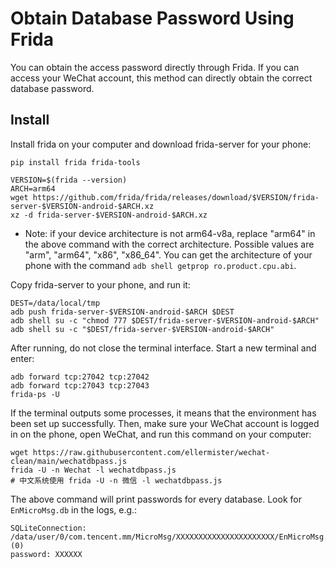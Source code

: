 # Obtain Database Password Using Frida

You can obtain the access password directly through Frida. If you can access your WeChat account, this method can directly obtain the correct database password. 

## Install
Install frida on your computer and download frida-server for your phone:
```
pip install frida frida-tools

VERSION=$(frida --version)
ARCH=arm64
wget https://github.com/frida/frida/releases/download/$VERSION/frida-server-$VERSION-android-$ARCH.xz
xz -d frida-server-$VERSION-android-$ARCH.xz
```

* Note: if your device architecture is not arm64-v8a, replace "arm64" in the above command with the correct architecture. Possible values are "arm", "arm64", "x86", "x86_64". You can get the architecture of your phone with the command `adb shell getprop ro.product.cpu.abi`.

Copy frida-server to your phone, and run it:
```
DEST=/data/local/tmp
adb push frida-server-$VERSION-android-$ARCH $DEST
adb shell su -c "chmod 777 $DEST/frida-server-$VERSION-android-$ARCH"
adb shell su -c "$DEST/frida-server-$VERSION-android-$ARCH"
```

After running, do not close the terminal interface. Start a new terminal and enter:

```
adb forward tcp:27042 tcp:27042
adb forward tcp:27043 tcp:27043
frida-ps -U
```

If the terminal outputs some processes, it means that the environment has been set up successfully. Then, make sure your WeChat account is logged in on the phone, open WeChat, and run this command on your computer:

```
wget https://raw.githubusercontent.com/ellermister/wechat-clean/main/wechatdbpass.js
frida -U -n Wechat -l wechatdbpass.js
# 中文系统使用 frida -U -n 微信 -l wechatdbpass.js
```

The above command will print passwords for every database. Look for `EnMicroMsg.db` in the logs, e.g.:
```
SQLiteConnection: /data/user/0/com.tencent.mm/MicroMsg/XXXXXXXXXXXXXXXXXXXXXX/EnMicroMsg.db (0)
password: XXXXXX
```
